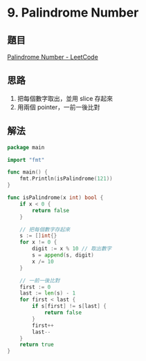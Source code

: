 # 9. Palindrome Number

## 題目

[Palindrome Number - LeetCode](https://leetcode.com/problems/palindrome-number/)

## 思路

1. 把每個數字取出，並用 slice 存起來
2. 用兩個 pointer，一前一後比對

## 解法

```go
package main

import "fmt"

func main() {
	fmt.Println(isPalindrome(121))
}

func isPalindrome(x int) bool {
	if x < 0 {
		return false
	}

	// 把每個數字存起來
	s := []int{}
	for x != 0 {
		digit := x % 10 // 取出數字
		s = append(s, digit)
		x /= 10
	}

	// 一前一後比對
	first := 0
	last := len(s) - 1
	for first < last {
		if s[first] != s[last] {
			return false
		}
		first++
		last--
	}
	return true
}
```
